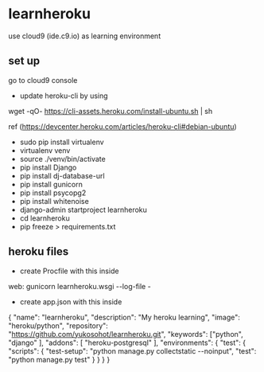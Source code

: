 # learnheroku
use cloud9 (ide.c9.io) as learning environment

## set up
go to cloud9 console

* update heroku-cli by using

wget -qO- https://cli-assets.heroku.com/install-ubuntu.sh | sh

ref (https://devcenter.heroku.com/articles/heroku-cli#debian-ubuntu)

* sudo pip install virtualenv
* virtualenv venv
* source ./venv/bin/activate
* pip install Django
* pip install dj-database-url
* pip install gunicorn
* pip install psycopg2
* pip install whitenoise
* django-admin startproject learnheroku
* cd learnheroku
* pip freeze > requirements.txt

## heroku files
* create Procfile with this inside

web: gunicorn learnheroku.wsgi --log-file -

* create app.json with this inside

{
  "name": "learnheroku",
  "description": "My heroku learning",
  "image": "heroku/python",
  "repository": "https://github.com/yukosohot/learnheroku.git",
  "keywords": ["python", "django" ],
  "addons": [ "heroku-postgresql" ],
  "environments": {
    "test": {
      "scripts": {
        "test-setup": "python manage.py collectstatic --noinput",
        "test": "python manage.py test"
      }
    }
  }
}

